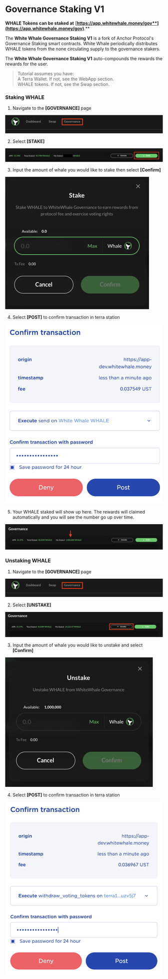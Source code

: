 # Governance Staking V1

**WHALE Tokens can be staked at** [**https://app.whitewhale.money/gov**](https://app.whitewhale.money/gov)**.**

The **White Whale Governance Staking V1** is a fork of Anchor Protocol's Governance Staking smart contracts. White Whale periodically distributes WHALE tokens from the none circulating supply to the governance stakers.

The **White Whale Governance Staking V1** auto-compounds the rewards the rewards for the user. 

> Tutorial assumes you have:  
> A Terra Wallet. If not, see the WebApp section.  
> WHALE tokens. If not, see the Swap section. 

### Staking WHALE

1. Navigate to the **\[GOVERNANCE\]** page

![](assets/governance1.png)

2. Select **\[STAKE\]**

![](assets/governance2.png)

3. Input the amount of whale you would like to stake then select **\[Confirm\]** 

![](assets/governance3.png)

4. Select **\[POST\]** to confirm transaction in terra station 

![](assets/governance4.png)

5. Your WHALE staked will show up here. The rewards will claimed automatically and you will see the number go up over time. 

![](assets/governance5.png)

### Unstaking WHALE

1. Navigate to the **\[GOVERNANCE\]** page

![](assets/governance1.png)

2. Select **\[UNSTAKE\]**

![](assets/governance6.png)

3. Input the amount of whale you would like to unstake and select **\[Confirm\]**

![](assets/governance7.png)

4. Select **\[POST\]** to confirm transaction in terra station 

![](assets/governance8.png)

